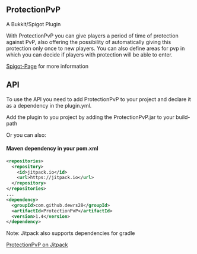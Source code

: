 ## ProtectionPvP
A Bukkit/Spigot Plugin

With ProtectionPvP you can give players a period of time of protection against PvP, also offering the possibility of automatically giving this protection only once to new players.
You can also define areas for pvp in which you can decide if players with protection will be able to enter.

[Spigot-Page](https://spigotmc.org/resources/121277) for more information

## API
To use the API you need to add ProtectionPvP to your project and declare it as a dependency in the plugin.yml.

Add the plugin to you project by adding the ProtectionPvP.jar to your build-path

Or you can also:
#### Maven dependency in your pom.xml

```xml
<repositories>
  <repository>
    <id>jitpack.io</id>
    <url>https://jitpack.io</url>
  </repository>
</repositories>
...
<dependency>
  <groupId>com.github.dewrs28</groupId>
  <artifactId>ProtectionPvP</artifactId>
  <version>1.4</version>
</dependency>
```
Note: Jitpack also supports dependencies for gradle

[ProtectionPvP on Jitpack](https://jitpack.io/#dewrs28/ProtectionPvP)
